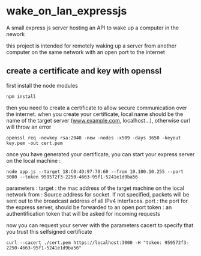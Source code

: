 # wake_on_lan_expressjs

A small express js server hosting an API to wake up a computer in the nework 

this project is intended for remotely waking up a server from another computer on the same network with an open port to the internet
## create a certificate and key with openssl
first install the node modules 

```
npm install
```

then you need to create a certificate to allow secure communication over the internet.
when you create your certificate, local name should be the name of the target server (www.example.com, localhost...), otherwise curl will throw an error

```
openssl req -newkey rsa:2048 -new -nodes -x509 -days 3650 -keyout key.pem -out cert.pem
```

once you have generated your certificate, you can start your express server on the local machine :
```
node app.js --target 18:C0:4D:97:70:60 --from 10.100.10.255 --port 3000 --token 959572f3-2250-4663-95f1-5241e1d9ba56
```

parameters :
target : the mac address of the target machine on the local network
from :  Source address for socket. If not specified, packets will be sent out to the broadcast address of all IPv4 interfaces.
port : the port for the express server, should be forwarded to an open port
token : an authentification token that will be asked for incoming requests

now you can request your server with the parameters cacert to specify that you trust this selfsigned certificate
```
curl --cacert ./cert.pem https://localhost:3000 -H "token: 959572f3-2250-4663-95f1-5241e1d9ba56"
```

